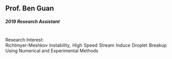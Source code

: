 ## Prof. Ben Guan
##### 2019 Research Assistant


<div align="justify">
<br/>
Research Interest: <br/>
Richtmyer-Meshkov Instability, High Speed Stream Induce Droplet Breakup Using Numerical 
and Experimental Methods
</div>